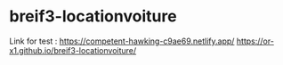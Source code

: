 # breif3-locationvoiture

Link for test :
https://competent-hawking-c9ae69.netlify.app/
https://or-x1.github.io/breif3-locationvoiture/
